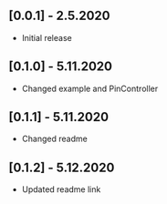 ## [0.0.1] - 2.5.2020

* Initial release

## [0.1.0] - 5.11.2020

* Changed example and PinController

## [0.1.1] - 5.11.2020

* Changed readme

## [0.1.2] - 5.12.2020

* Updated readme link
